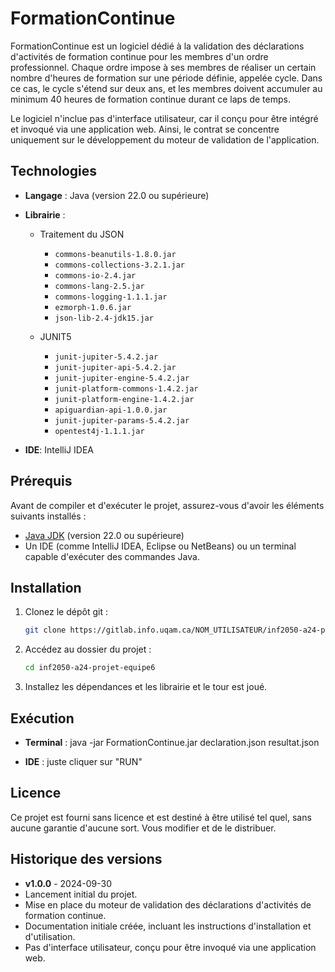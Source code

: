 # FormationContinue

FormationContinue est un logiciel dédié à la validation des déclarations d'activités de formation continue pour les membres d'un ordre professionnel. Chaque ordre impose à ses membres de réaliser un certain nombre d'heures de formation sur une période définie, appelée cycle. Dans ce cas, le cycle s'étend sur deux ans, et les membres doivent accumuler au minimum 40 heures de formation continue durant ce laps de temps.

Le logiciel n'inclue pas d'interface utilisateur, car il conçu pour être intégré et invoqué via une application web. Ainsi, le contrat se concentre uniquement sur le développement du moteur de validation de l'application.

## Technologies

- **Langage** : Java (version 22.0 ou supérieure)

- **Librairie** :
  - Traitement du JSON
    - `commons-beanutils-1.8.0.jar`
    - `commons-collections-3.2.1.jar`
    - `commons-io-2.4.jar`
    - `commons-lang-2.5.jar`
    - `commons-logging-1.1.1.jar`
    - `ezmorph-1.0.6.jar`
    - `json-lib-2.4-jdk15.jar`
  
  - JUNIT5
    - `junit-jupiter-5.4.2.jar`
    - `junit-jupiter-api-5.4.2.jar`
    - `junit-jupiter-engine-5.4.2.jar`
    - `junit-platform-commons-1.4.2.jar`
    - `junit-platform-engine-1.4.2.jar`
    - `apiguardian-api-1.0.0.jar`
    - `junit-jupiter-params-5.4.2.jar`
    - `opentest4j-1.1.1.jar`

- **IDE**: IntelliJ IDEA

## Prérequis

Avant de compiler et d'exécuter le projet, assurez-vous d'avoir les éléments suivants installés :

- [Java JDK](https://www.oracle.com/java/technologies/javase-jdk11-downloads.html) (version 22.0 ou supérieure)
- Un IDE (comme IntelliJ IDEA, Eclipse ou NetBeans) ou un terminal capable d'exécuter des commandes Java.

## Installation

1. Clonez le dépôt git :
   ```bash
   git clone https://gitlab.info.uqam.ca/NOM_UTILISATEUR/inf2050-a24-projet-equipe6.git

2. Accédez au dossier du projet : 
   ```bash
   cd inf2050-a24-projet-equipe6

3. Installez les dépendances et les librairie et le tour est joué.

## Exécution

- **Terminal** : 
java -jar FormationContinue.jar declaration.json resultat.json

- **IDE** : juste cliquer sur "RUN"

## Licence

Ce projet est fourni sans licence et est destiné à être utilisé tel quel, sans aucune garantie d'aucune sort. Vous modifier et de le distribuer.

## Historique des versions
- **v1.0.0** - 2024-09-30
- Lancement initial du projet.
- Mise en place du moteur de validation des déclarations d'activités de formation continue.
- Documentation initiale créée, incluant les instructions d'installation et d'utilisation.
- Pas d'interface utilisateur, conçu pour être invoqué via une application web.
